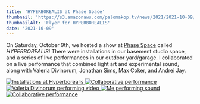 ```yaml
---
title: 'HYPERBOREALIS at Phase Space'
thumbnail: 'https://s3.amazonaws.com/palomakop.tv/news/2021/2021-10-09/hyperborealis_flyer.jpg'
thumbnailAlt: 'Flyer for HYPERBOREALIS'
date: '2021-10-09'
---
```


On Saturday, October 9th, we hosted a show at <a href="https://phasespace.nyc/" rel="noopener" target="_blank">Phase Space</a> called *HYPERBOREALIS*! There were installations in our basement studio space, and a series of live performances in our outdoor yard/garage. I collaborated on a live performance that combined light art and experimental sound, along with Valeria Divinorum, Jonathan Sims, Max Coker, and Andrei Jay.

<div class="photo-grid-2-columns lightbox" id="hyperborealis-lightbox">
<a href="https://s3.amazonaws.com/palomakop.tv/news/2021/2021-10-09/hyberborealis_1_2000px.jpg">
<img alt="Installations at Hyperborealis" loading="lazy" src="https://s3.amazonaws.com/palomakop.tv/news/2021/2021-10-09/hyberborealis_1_720px.jpg"/>
</a>
<a href="https://s3.amazonaws.com/palomakop.tv/news/2021/2021-10-09/hyberborealis_2_2000px.jpg">
<img alt="Collaborative performance" loading="lazy" src="https://s3.amazonaws.com/palomakop.tv/news/2021/2021-10-09/hyberborealis_2_720px.jpg"/>
</a>
<a href="https://s3.amazonaws.com/palomakop.tv/news/2021/2021-10-09/hyberborealis_3_2000px.jpg" title="Valeria Divinorum performing video">
<img alt="Valeria Divinorum performing video" loading="lazy" src="https://s3.amazonaws.com/palomakop.tv/news/2021/2021-10-09/hyberborealis_3_720px.jpg"/>
</a>
<a href="https://s3.amazonaws.com/palomakop.tv/news/2021/2021-10-09/hyberborealis_4_2000px.jpg" title="Me performing sound">
<img alt="Me performing sound" loading="lazy" src="https://s3.amazonaws.com/palomakop.tv/news/2021/2021-10-09/hyberborealis_4_720px.jpg"/>
</a>
<a class="full-width" href="https://s3.amazonaws.com/palomakop.tv/news/2021/2021-10-09/hyberborealis_5_2000px.jpg">
<img alt="Collaborative performance" loading="lazy" src="https://s3.amazonaws.com/palomakop.tv/news/2021/2021-10-09/hyberborealis_5_1440px.jpg"/>
</a>
</div>
<script>
var hyperborealis_lightbox = new SimpleLightbox({elements: '#hyperborealis-lightbox a'});
</script>

